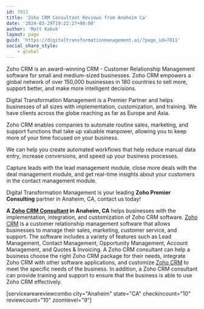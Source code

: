 ```yaml
---
id: 7811
title: 'Zoho CRM Consultant Reviews from Anaheim Ca'
date: '2024-03-29T19:22:27+00:00'
author: 'Matt Kakuk'
layout: page
guid: 'https://digitaltransformationmanagement.ai/?page_id=7811'
social_share_style:
    - global
---
```


Zoho CRM is an award-winning CRM - Customer Relationship Management software for small and medium-sized businesses. Zoho CRM empowers a global network of over 150,000 businesses in 180 countries to sell more, support better, and make more intelligent decisions.

Digital Transformation Management is a Premier Partner and helps businesses of all sizes with implementation, customization, and training. We have clients across the globe reaching as far as Europe and Asia.

Zoho CRM enables companies to automate routine sales, marketing, and support functions that take up valuable manpower, allowing you to keep more of your time focused on your business.

We can help you create automated workflows that help reduce manual data entry, increase conversions, and speed up your business processes.

Capture leads with the lead management module, close more deals with the deal management module, and get real-time insights about your customers in the contact management module.

Digital Transformation Management is your leading **Zoho Premier Consulting** partner in Anaheim, CA, contact us today!

**A [Zoho CRM Consultant](https://digitaltransformationmanagement.ai/zoho-crm/) in Anaheim, CA** helps businesses with the implementation, integration, and customization of Zoho CRM software. [Zoho CRM](https://digitaltransformationmanagement.ai/zoho-crm/) is a customer relationship management software that allows businesses to manage their sales, marketing, customer service, and support. The software includes a variety of features such as Lead Management, Contact Management, Opportunity Management, Account Management, and Quotes &amp; Invoicing. A Zoho CRM consultant can help a business choose the right Zoho CRM package for their needs, integrate Zoho CRM with other software applications, and customize [Zoho CRM](https://digitaltransformationmanagement.ai/zoho-crm/) to meet the specific needs of the business. In addition, a Zoho CRM consultant can provide training and support to ensure that the business is able to use Zoho CRM effectively.

\[serviceareareviewcombo city="Anaheim" state="CA" checkincount="10" reviewcount="10" zoomlevel="9"\] 